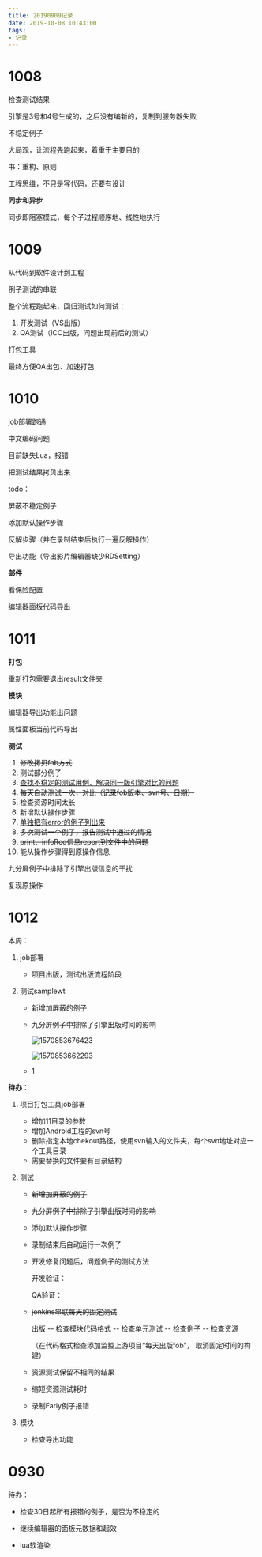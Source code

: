 ```yaml
---
title: 20190909记录
date: 2019-10-08 10:43:00
tags:
- 记录
---
```


# 1008

检查测试结果

引擎是3号和4号生成的，之后没有编新的，复制到服务器失败

不稳定例子



大局观，让流程先跑起来，着重于主要目的

书：重构、原则

工程思维，不只是写代码，还要有设计



**同步和异步**

同步即阻塞模式，每个子过程顺序地、线性地执行

# 1009

从代码到软件设计到工程

例子测试的串联

整个流程跑起来，回归测试如何测试：

1. 开发测试（VS出版）
2. QA测试（ICC出版，问题出现前后的测试）



打包工具

最终方便QA出包、加速打包

# 1010

job部署跑通

中文编码问题



目前缺失Lua，报错

把测试结果拷贝出来



todo：

屏蔽不稳定例子

添加默认操作步骤

反解步骤（并在录制结束后执行一遍反解操作）

导出功能（导出影片编辑器缺少RDSetting）

~~**邮件**~~

看保险配置

编辑器面板代码导出



# 1011

**打包**

重新打包需要退出result文件夹



**模块**

编辑器导出功能出问题

属性面板当前代码导出



**测试**

1. ~~修改拷贝fob方式~~
2. ~~测试部分例子~~
3. <u>查找不稳定的测试用例、解决同一版引擎对比的问题</u>
4. ~~每天自动测试一次，对比（记录fob版本、svn号、日期）~~
5. 检查资源时间太长
6. 新增默认操作步骤
7. <u>单独把有error的例子列出来</u>
8. ~~多次测试一个例子，报告测试中通过的情况~~
9. ~~print、infoRed信息report到文件中的问题~~
10. 能从操作步骤得到原操作信息



九分屏例子中排除了引擎出版信息的干扰

复现原操作

# 1012

本周：

1. job部署

   - 项目出版，测试出版流程阶段

2. 测试samplewt

   - 新增加屏蔽的例子

   - 九分屏例子中排除了引擎出版时间的影响

     ![1570853676423](C:\Users\admin\AppData\Roaming\Typora\typora-user-images\1570853676423.png)

     ![1570853662293](C:\Users\admin\AppData\Roaming\Typora\typora-user-images\1570853662293.png)

   - 1

**待办**：

1. 项目打包工具job部署

   - 增加11目录的参数
   - 增加Android工程的svn号
   - 删除指定本地chekout路径，使用svn输入的文件夹，每个svn地址对应一个工具目录
   - 需要替换的文件要有目录结构

2. 测试

   - ~~新增加屏蔽的例子~~
   - ~~九分屏例子中排除了引擎出版时间的影响~~

   - 添加默认操作步骤

   - 录制结束后自动运行一次例子

   - 开发修复问题后，问题例子的测试方法

     开发验证：

     QA验证：

   - ~~jenkins串联每天的固定测试~~

     出版 -- 检查模块代码格式 -- 检查单元测试 -- 检查例子 -- 检查资源

     （在代码格式检查添加监控上游项目“每天出版fob”， 取消固定时间的构建）

   - 资源测试保留不相同的结果

   - 缩短资源测试耗时

   - 录制Fariy例子报错

3. 模块

   - 检查导出功能



# 0930

待办：

- 检查30日起所有报错的例子，是否为不稳定的

- 继续编辑器的面板元数据和起效
- lua软渲染


